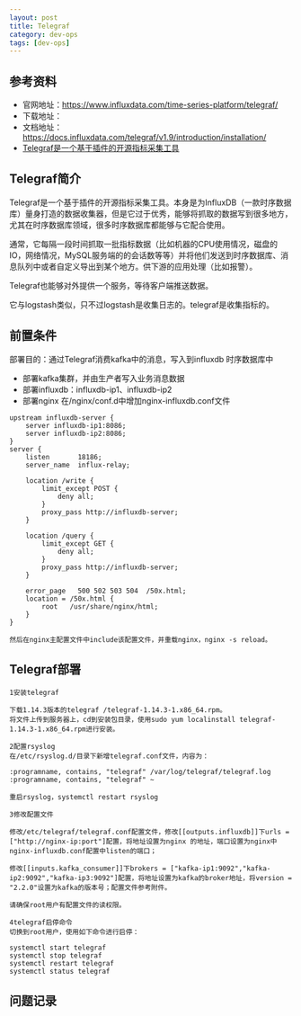 ```yaml
---
layout: post
title: Telegraf
category: dev-ops
tags: [dev-ops]
---
```


## 参考资料
- 官网地址：https://www.influxdata.com/time-series-platform/telegraf/
- 下载地址：
- 文档地址：https://docs.influxdata.com/telegraf/v1.9/introduction/installation/
- [Telegraf是一个基于插件的开源指标采集工具](https://blog.csdn.net/qq_44766883/article/details/131496094)

## Telegraf简介
Telegraf是一个基于插件的开源指标采集工具。本身是为InfluxDB（一款时序数据库）量身打造的数据收集器，但是它过于优秀，能够将抓取的数据写到很多地方，尤其在时序数据库领域，很多时序数据库都能够与它配合使用。  

通常，它每隔一段时间抓取一批指标数据（比如机器的CPU使用情况，磁盘的IO，网络情况，MySQL服务端的的会话数等等）并将他们发送到时序数据库、消息队列中或者自定义导出到某个地方。供下游的应用处理（比如报警）。  

Telegraf也能够对外提供一个服务，等待客户端推送数据。

它与logstash类似，只不过logstash是收集日志的。telegraf是收集指标的。 

## 前置条件
部署目的：通过Telegraf消费kafka中的消息，写入到influxdb 时序数据库中

- 部署kafka集群，并由生产者写入业务消息数据
- 部署influxdb：influxdb-ip1、influxdb-ip2
- 部署nginx
  在/nginx/conf.d中增加nginx-influxdb.conf文件
``` 
upstream influxdb-server {
    server influxdb-ip1:8086;
    server influxdb-ip2:8086;
}
server {
    listen       18186;
    server_name  influx-relay;

    location /write {
    	limit_except POST {
    	    deny all;
    	}
    	proxy_pass http://influxdb-server;
    }

    location /query {
    	limit_except GET {
    	    deny all;
    	}
    	proxy_pass http://influxdb-server;
    }

    error_page   500 502 503 504  /50x.html;
    location = /50x.html {
        root   /usr/share/nginx/html;
    }
}

然后在nginx主配置文件中include该配置文件，并重载nginx，nginx -s reload。
```

## Telegraf部署
``` 
1安装telegraf

下载1.14.3版本的telegraf /telegraf-1.14.3-1.x86_64.rpm。
将文件上传到服务器上，cd到安装包目录，使用sudo yum localinstall telegraf-1.14.3-1.x86_64.rpm进行安装。

2配置rsyslog
在/etc/rsyslog.d/目录下新增telegraf.conf文件，内容为：

:programname, contains, "telegraf" /var/log/telegraf/telegraf.log
:programname, contains, "telegraf" ~

重启rsyslog，systemctl restart rsyslog

3修改配置文件

修改/etc/telegraf/telegraf.conf配置文件，修改[[outputs.influxdb]]下urls = ["http://nginx-ip:port"]配置，将地址设置为nginx 的地址，端口设置为nginx中nginx-influxdb.conf配置中listen的端口；

修改[[inputs.kafka_consumer]]下brokers = ["kafka-ip1:9092","kafka-ip2:9092","kafka-ip3:9092"]配置，将地址设置为kafka的broker地址，将version = "2.2.0"设置为kafka的版本号；配置文件参考附件。

请确保root用户有配置文件的读权限。 

4telegraf启停命令
切换到root用户，使用如下命令进行启停：

systemctl start telegraf
systemctl stop telegraf
systemctl restart telegraf
systemctl status telegraf
```

## 问题记录